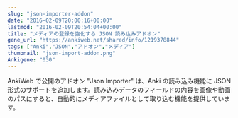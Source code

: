 ```yaml
---
slug: "json-importer-addon"
date: "2016-02-09T20:00:16+00:00"
lastmod: "2016-02-09T20:54:04+00:00"
title: "メディアの登録を強化する JSON 読み込みアドオン"
gene_url: "https://ankiweb.net/shared/info/1219378844"
tags: ["Anki","JSON","アドオン","メディア"]
thumbnail: "json-import-addon.png"
Ankigene: "030"
---
```

AnkiWeb で公開のアドオン "Json Importer" は、Anki の読み込み機能に JSON 形式のサポートを追加します。読み込みデータのフィールドの内容を画像や動画のパスにすると、自動的にメディアファイルとして取り込む機能を提供しています。

